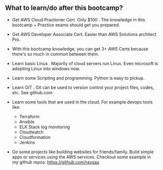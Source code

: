 ## What to learn/do after this bootcamp? 

- Get AWS Cloud Practioner Cert. Only $100 . The knowledge in this bootcamp + Practice exams should get you prepared. 
- Get AWS Developer Associate Cert. Easier than AWS Solutions architect Pro. 
- With this bootcamp knowledge, you can get 3+ AWS Certs because there's so much in common between them.

- Learn basic Linux . Majority of cloud servers run Linux. Even microsoft is adopting Linux into windows now.
- Learn some Scripting and programming. Python is easy to pickup.
- Learn GIT . Git can be used to version control your project files, codes, etc. See github.com
- Learn some tools that are used in the cloud. For example devops tools like:
  - Terraform
  - Ansible
  - ELK Stack log monitoring 
  - Cloudwatch
  - Cloudformation
  - Jenkins


- Do some projects like building websites for friends/family. Build simple apps or services using the AWS services. Checkout some example in my github repos: https://github.com/ravsau
